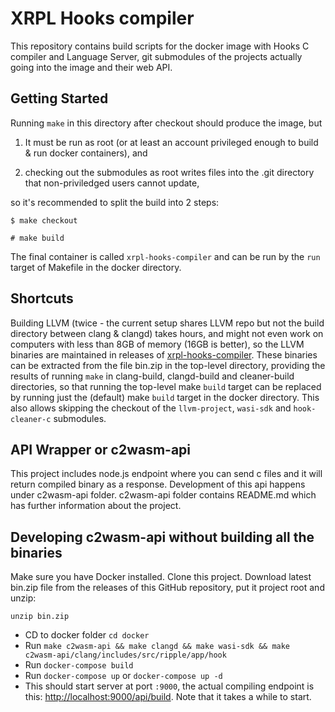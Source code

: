 # XRPL Hooks compiler

This repository contains build scripts for the docker image with Hooks
C compiler and Language Server, git submodules of the projects
actually going into the image and their web API.

## Getting Started

Running `make` in this directory after checkout should produce the
image, but

1. It must be run as root (or at least an account privileged enough to
   build & run docker containers), and

2. checking out the submodules as root writes files into the .git
   directory that non-priviledged users cannot update,

so it's recommended to split the build into 2 steps:

```console
$ make checkout

# make build
```

The final container is called `xrpl-hooks-compiler` and can be run by
the `run` target of Makefile in the docker directory.

## Shortcuts

Building LLVM (twice - the current setup shares LLVM repo but not the
build directory between clang & clangd) takes hours, and might not
even work on computers with less than 8GB of memory (16GB is better),
so the LLVM binaries are maintained in releases of
[xrpl-hooks-compiler](https://github.com/XRPLF/xrpl-hooks-compiler/).
These binaries can be extracted from the file bin.zip in the top-level
directory, providing the results of running `make` in clang-build,
clangd-build and cleaner-build directories, so that running the
top-level make `build` target can be replaced by running just the
(default) make `build` target in the docker directory. This also
allows skipping the checkout of the `llvm-project`, `wasi-sdk` and
`hook-cleaner-c` submodules.

## API Wrapper or c2wasm-api

This project includes node.js endpoint where you can send c files and it will return compiled binary as a response. Development of this api happens under c2wasm-api folder. c2wasm-api folder contains README.md which has further information about the project.

## Developing c2wasm-api without building all the binaries

Make sure you have Docker installed. Clone this project. Download
latest bin.zip file from the releases of this GitHub repository, put
it project root and unzip:

```
unzip bin.zip
```

- CD to docker folder `cd docker`
- Run `make c2wasm-api && make clangd && make wasi-sdk && make c2wasm-api/clang/includes/src/ripple/app/hook`
- Run `docker-compose build`
- Run `docker-compose up` or `docker-compose up -d`
- This should start server at port `:9000`, the actual compiling endpoint is this: [http://localhost:9000/api/build](localhost:9000/api/build). Note that it takes a while to start.
